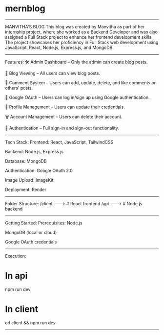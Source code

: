 # mernblog
________________________________________________________________________________________________________________________________________________
MANVITHA'S BLOG
This blog was created by Manvitha as part of her internship project, where she worked as a Backend Developer and was also assigned a Full Stack project to enhance her frontend development skills. The project showcases her proficiency in Full Stack web development using JavaScript, React, Node.js, Express.js, and MongoDB.
________________________________________________________________________________________________________________________________________________
Features:
🛠️ Admin Dashboard – Only the admin can create blog posts.

📖 Blog Viewing – All users can view blog posts.

💬 Comment System – Users can add, update, delete, and like comments on others' posts.

🔐 Google OAuth – Users can log in/sign up using Google authentication.

👤 Profile Management – Users can update their credentials.

🗑️ Account Management – Users can delete their account.

🔄 Authentication – Full sign-in and sign-out functionality.
________________________________________________________________________________________________________________________________________________
Tech Stack:
Frontend: React, JavaScript, TailwindCSS

Backend: Node.js, Express.js

Database: MongoDB

Authentication: Google OAuth 2.0

Image Upload: ImageKit 

Deployment:  Render
________________________________________________________________________________________________________________________________________________
Folder Structure:
/client  --->    # React frontend
/api     --->   # Node.js backend
________________________________________________________________________________________________________________________________________________
Getting Started:
Prerequisites:
Node.js

MongoDB (local or cloud)

Google OAuth credentials
________________________________________________________________________________________________________________________________________________
Execution:

# In api
npm run dev

# In client
cd client &&
npm run dev
________________________________________________________________________________________________________________________________________________
